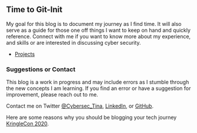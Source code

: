 ## Time to Git-Init
My goal for this blog is to document my journey as I find time. It will also serve as a guide for those one off things I want to keep on hand and quickly reference. Connect with me if you want to know more about my experience, and skills or are interested in discussing cyber security.

<ul>
    <li><a href="projects">Projects</a></li>
</ul>

### Suggestions or Contact
This blog is a work in progress and may include errors as I stumble through the new concepts I am learning. If you find an error or have a suggestion for improvement, please reach out to me.

Contact me on Twitter [@Cybersec_Tina](https://twitter.com/cybersec_tina), [LinkedIn](https://www.linkedin.com/in/techtina/), or [GitHub](https://github.com/tinaellis).

Here are some reasons why you should be blogging your tech journey [KringleCon 2020](https://youtu.be/NKHF5VZmCig).
